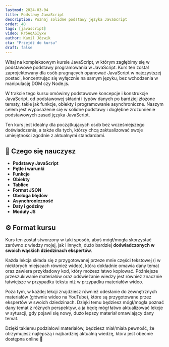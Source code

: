 ```yaml
---
lastmod: 2024-03-04
title: Podstawy JavaScript
description: Poznaj solidne podstawy języka JavaScript
order: 40
tags: [javascript]
video: Rr5AqASIyxw
author: Kamil Józwik
cta: "Przejdź do kursu"
draft: false
---
```


Witaj na kompleksowym kursie JavaScript, w którym zagłębimy się w podstawowe podstawy programowania w JavaScript. Kurs ten został zaprojektowany dla osób pragnących opanować JavaScript w najczystszej postaci, koncentrując się wyłącznie na samym języku, bez wchodzenia w manipulację DOM czy Node.js.

W trakcie tego kursu omówimy podstawowe koncepcje i konstrukcje JavaScript, od podstawowej składni i typów danych po bardziej złożone tematy, takie jak funkcje, obiekty i programowanie asynchroniczne. Naszym celem jest wyposażenie cię w solidne podstawy i dogłębne zrozumienie podstawowych zasad języka JavaScript.

Ten kurs jest idealny dla początkujących osób bez wcześniejszego doświadczenia, a także dla tych, którzy chcą zaktualizować swoje umiejętności zgodnie z aktualnymi standardami.

## 🎒 Czego się nauczysz

- **Podstawy JavaScript**
- **Pętle i warunki**
- **Funkcje**
- **Obiekty**
- **Tablice**
- **Format JSON**
- **Obsługa błędów**
- **Asynchroniczność**
- **Daty i godziny**
- **Moduły JS**

## ⚙️ Format kursu

Kurs ten został stworzony w taki sposób, abyś mógł/mogła skorzystać zarówno z wiedzy mojej, jak i innych, dużo bardziej **doświadczonych w swoich wąskich dziedzinach ekspertów**.

Każda lekcja składa się z przygotowanej przeze mnie części tekstowej (i w niektórych miejscach również wideo), która dokładnie omawia dany temat oraz zawiera przykładowy kod, który możesz łatwo kopiować. Późniejsze przeszukiwanie materiałów oraz odświeżanie wiedzy jest również znacznie łatwiejsze w przypadku tekstu niż w przypadku materiałów wideo.

Poza tym, w każdej lekcji znajdziesz również odesłanie do zewnętrznych materiałów (głównie wideo na YouTube), które są przygotowane przez ekspertów w swoich dziedzinach. Dzięki temu będziesz mógł/mogła poznać dany temat z różnych perspektyw, a ja będę mógł łatwo aktualizować lekcje w sytuacji, gdy pojawi się nowy, dużo lepszy materiał omawiający dany temat.

Dzięki takiemu podziałowi materiałów, będziesz miał/miała pewność, że otrzymujesz najlepszą i najbardziej aktualną wiedzę, która jest obecnie dostępna online 💪

